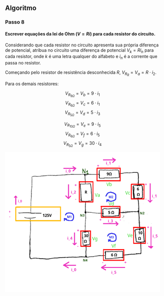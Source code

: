 
<div class="grid-50-50">
<div class="grid-element regular">

## Algoritmo

### Passo 8

#### Escrever equações da lei de Ohm $(V = Ri)$ para cada resistor do circuito.

Considerando que cada resistor no circuito apresenta sua própria diferença de potencial, atribua no circuito uma diferença de potencial $V_{k} = Ri_{n}$ para cada resistor, onde $k$ é uma letra qualquer do alfabeto e $i_{n}$ é a corrente que passa no resistor.

Começando pelo resistor de resistência desconhecida $R$, $V_{R_{R}} = V_{a} = R \cdot i_{2}$.

Para os demais resistores:

<div class="grid-50-50">

<div class="grid-element regular">

$$V_{R_{9 \Omega}} = V_{b} = 9 \cdot i_{1}$$
$$V_{R_{6 \Omega}} = V_{c} = 6 \cdot i_{1}$$
$$V_{R_{5 \Omega}} = V_{d} = 5 \cdot i_{3}$$

</div>

<div class="grid-element regular">

$$V_{R_{10 \Omega}} = V_{e} = 9 \cdot i_{5}$$
$$V_{R_{6 \Omega}} = V_{f} = 6 \cdot i_{5}$$
$$V_{R_{5 \Omega}} = V_{g} = 30 \cdot i_{4}$$

</div>

</div>

</div>
<div class="grid-element" style="margin: auto;">

<!-- _class: transparent -->
![grid-img](./img/circuito_final_ohm.png)

</div>
</div>

